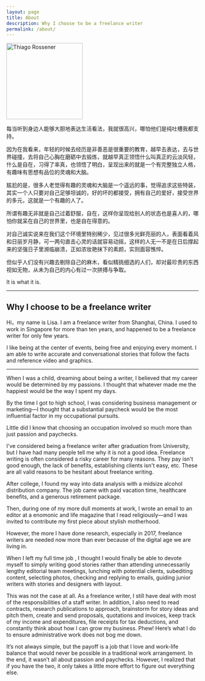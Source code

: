 ```yaml
---
layout: page
title: About
description: Why I choose to be a freelance writer
permalink: /about/
---
```


<img class="img-rounded" src="https://res.cloudinary.com/dmfnzbe9x/image/upload/w_1000,c_fill,ar_1:1,g_auto,r_max,bo_5px_solid_red,b_rgb:262c35/v1583383899/WechatIMG754_sfild3.jpg" alt="Thiago Rossener" width="200">

每当听到身边人能够大胆地表达生活看法，我就很高兴，哪怕他们是纯吐槽我都支持。

因为在我看来，年轻的时候去经历是非善恶是很重要的教育，越早去表达，去与世界碰撞，去将自己心胸在磨砺中去锻炼，就越早真正领悟什么叫真正的云淡风轻，什么是自在，习得了率真，也领悟了明白，呈现出来的就是一个有完整独立人格，有趣味有思想有品位的灵魂和大脑。

尴尬的是，很多人老觉得有趣的灵魂和大脑是一个遥远的事，觉得追求这些特装，其实一个人只要对自己足够坦诚的，好的坏的都接受，拥有自己的爱好，接受世界的多元，这就是一个有趣的人了。

所谓有趣无非就是自己过着舒服，自在，这样你呈现给别人的状态也是喜人的，哪怕你就呆在自己的世界里，也是自在得意的。

对自己诚实说来在我们这个环境里特别稀少，见过很多光鲜亮丽的人，表面看着风和日丽岁月静，可一两句直击心灵的话就容易动摇，这样的人无一不是在日后撑起来的坚强日子里濒临崩溃，正如浓妆艳抹下的素颜，实则面容憔悴。

但似乎人们没有兴趣去剔除自己的麻木，看似精挑细选的人们，却对最珍贵的东西视如无物，从未为自己的内心有过一次拼搏与争取。

It is what it is.

***


## Why I choose to be a freelance writer

Hi，my name is Lisa. I am a freelance writer from Shanghai, China.
I used to work in Singapore for more than ten years, and happened to be a freelance writer for only few years.

I like being at the center of events, being free and enjoying every moment. I am able to write accurate and conversational stories that follow the facts and reference video and graphics.

***

When I was a child, dreaming about being a writer, I believed that my career would be determined by my passions. I thought that whatever made me the happiest would be the way I spent my days.

By the time I got to high school, I was considering business management or marketing—I thought that a substantial paycheck would be the most influential factor in my occupational pursuits.

Little did I know that choosing an occupation involved so much more than just passion and paychecks.

I've considered being a freelance writer after graduation from University, but I have had many people tell me why it is not a good idea. Freelance writing is often considered a risky career for many reasons. They pay isn't good enough, the lack of benefits, establishing clients isn't easy, etc. These are all valid reasons to be hesitant about freelance writing.

After college, I found my way into data analysis with a midsize alcohol distribution company. The job came with paid vacation time, healthcare benefits, and a generous retirement package.

Then, during one of my more dull moments at work, I wrote an email to an editor at a enomonic and life magazine that I read religiously—and I was invited to contribute my first piece about stylish motherhood.

However, the more I have done research, especially in 2017, freelance writers are needed now more than ever because of the digital age we are living in.

When I left my full time job , I thought I would finally be able to devote myself to simply writing good stories rather than attending unnecessarily lengthy editorial team meetings, lunching with potential clients, subediting content, selecting photos, checking and replying to emails, guiding junior writers with stories and designers with layout.

This was not the case at all. As a freelance writer, I still have deal with most of the responsibilities of a staff writer. In addition, I also need to read contracts, research publications to approach, brainstorm for story ideas and pitch them, create and send proposals, quotations and invoices, keep track of my income and expenditures, file receipts for tax deductions, and constantly think about how I can grow my business. Phew! Here’s what I do to ensure administrative work does not bog me down.

It’s not always simple, but the payoff is a job that I love and work-life balance that would never be possible in a traditional work arrangement. In the end, it wasn’t all about passion and paychecks. However, I realized that if you have the two, it only takes a little more effort to figure out everything else.
